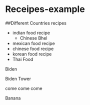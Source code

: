 # Receipes-example

##Different Countries recipes

- indian food recipe
  - Chinese Bhel
- mexican food recipe
- chinese food recipe
- korean food recipe
- Thai Food

Biden

Biden Tower

come come come

Banana
